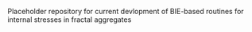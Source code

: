 Placeholder repository for current devlopment of BIE-based routines for internal stresses in fractal aggregates
